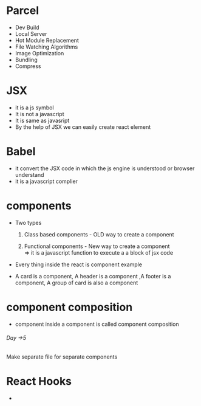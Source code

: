 # Parcel
- Dev Build
- Local Server
- Hot Module Replacement
- File Watching Algorithms
- Image Optimization
- Bundling
- Compress


# JSX
- it is a js symbol
- It is not a javascript
- It is same as javasript
- By the help of JSX we can easily create react element 


# Babel
- it convert the JSX code in which the js engine is understood or browser understand
- it  is a javascript complier



# components
- Two types
  1. Class based components  - OLD way to create a component

  2. Functional components    - New way to create a component  
 => it is a javascript function to execute a a block of jsx code 


- Every thing inside the react is component 
example
- A card is a component, A header is a component ,A footer is a component, A group of card is also a component 

# component composition
- component inside a component is called component composition


######     Day ->5 
 Make separate file for separate components
 
# React Hooks
-  
 
